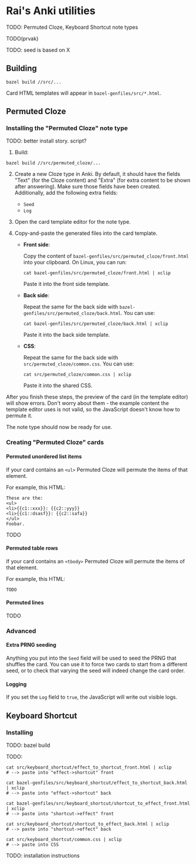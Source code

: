 # Rai's Anki utilities

TODO: Permuted Cloze, Keyboard Shortcut note types

TODO(prvak)

TODO: seed is based on X

## Building

```
bazel build //src/...
```

Card HTML templates will appear in `bazel-genfiles/src/*.html`.

## Permuted Cloze

### Installing the "Permuted Cloze" note type

TODO: better install story. script?

1. Build:

  ```
  bazel build //src/permuted_cloze/...
  ```

2. Create a new Cloze type in Anki.
   By default, it should have the fields "Text" (for the Cloze content) and
   "Extra" (for extra content to be shown after answering).
   Make sure those fields have been created. Additionally, add the following
   extra fields:

   *  `Seed`
   *  `Log`

3. Open the card template editor for the note type.

4. Copy-and-paste the generated files into the card template.

   * **Front side**:

     Copy the content of `bazel-genfiles/src/permuted_cloze/front.html` into
     your clipboard. On Linux, you can run:

     ```
     cat bazel-genfiles/src/permuted_cloze/front.html | xclip
     ```

     Paste it into the front side template.

   * **Back side**:

     Repeat the same for the back side with
     `bazel-genfiles/src/permuted_cloze/back.html`. You can use:

     ```
     cat bazel-genfiles/src/permuted_cloze/back.html | xclip
     ```

     Paste it into the back side template.

   * **CSS**:

     Repeat the same for the back side with
     `src/permuted_cloze/common.css`. You can use:

     ```
     cat src/permuted_cloze/common.css | xclip
     ```

     Paste it into the shared CSS.

After you finish these steps, the preview of the card (in the template editor)
will show errors. Don't worry about them - the example content the template
editor uses is not valid, so the JavaScript doesn't know how to permute it.

The note type should now be ready for use.

### Creating "Permuted Cloze" cards

#### Permuted unordered list items

If your card contains an `<ul>` Permuted Cloze will permute the items of that
element.

For example, this HTML:

```
These are the:
<ul>
<li>{{c1::xxx}}: {{c2::yyy}}
<li>{{c1::dsasf}}: {{c2::safa}}
</ul>
Foobar.
```

TODO

#### Permuted table rows

If your card contains an `<tbody>` Permuted Cloze will permute the items of that
element.

For example, this HTML:

```
TODO
```

#### Permuted lines

TODO

### Advanced

#### Extra PRNG seeding

Anything you put into the `Seed` field will be used to seed the PRNG that
shuffles the card. You can use it to force two cards to start from a different
seed, or to check that varying the seed will indeed change the card order.

#### Logging

If you set the `Log` field to `true`, the JavaScript will write out visible
logs.

## Keyboard Shortcut

### Installing

TODO: bazel build

TODO:

```
cat src/keyboard_shortcut/effect_to_shortcut_front.html | xclip
# --> paste into "effect->shortcut" front

cat bazel-genfiles/src/keyboard_shortcut/effect_to_shortcut_back.html | xclip
# --> paste into "effect->shortcut" back

cat bazel-genfiles/src/keyboard_shortcut/shortcut_to_effect_front.html | xclip
# --> paste into "shortcut->effect" front

cat src/keyboard_shortcut/shortcut_to_effect_back.html | xclip
# --> paste into "shortcut->effect" back

cat src/keyboard_shortcut/common.css | xclip
# --> paste into CSS
```

TODO: installation instructions
